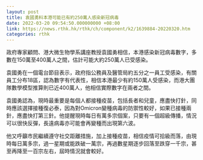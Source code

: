 ```yaml
---
layout: post
title: 袁國勇料本港可能已有約250萬人感染新冠病毒
date: 2022-03-20 09:54:50.000000000 +08:00
link: https://news.rthk.hk/rthk/ch/component/k2/1639884-20220320.htm
categories: rthk
---
```


政府專家顧問、港大微生物學系講座教授袁國勇相信，本港感染新冠病毒數字，多數在150萬至400萬人之間，估計可能大約250萬人已受感染。

袁國勇在一個電台節目表示，政府指公務員及醫管局約五分之一員工受感染，有關員工分布18區，認為數字有代表性，相信本港最少有約150萬人受感染，而港大團隊數學模型推算則已近400萬人，他相信實際數字在兩者之間。

袁國勇認為，現時最重要是每個人都接種疫苗，包括長者和兒童，應盡快打針，同時應該選擇接種復必泰，因為對Omicron變種病毒的防禦性較好，如果已接種兩針，應盡快打第三針。他提醒現時每日有萬多宗個案，只要有一個超級傳播，情況可以很快反彈，長遠病毒亦可能會再變種而出現第六波。

他又呼籲巿民繼續遵守社交距離措施，加上接種疫苗，相信疫情可拾級而落，由現時每日萬多宗，過一星期或能跌破一萬宗，再過數星期逐步回落至跌穿一千宗，甚至再降至一百宗左右，屆時情況就會較好。
